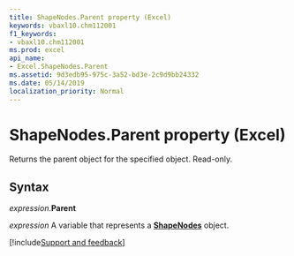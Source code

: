 ```yaml
---
title: ShapeNodes.Parent property (Excel)
keywords: vbaxl10.chm112001
f1_keywords:
- vbaxl10.chm112001
ms.prod: excel
api_name:
- Excel.ShapeNodes.Parent
ms.assetid: 9d3edb95-975c-3a52-bd3e-2c9d9bb24332
ms.date: 05/14/2019
localization_priority: Normal
---
```



# ShapeNodes.Parent property (Excel)

Returns the parent object for the specified object. Read-only.


## Syntax

_expression_.**Parent**

_expression_ A variable that represents a **[ShapeNodes](Excel.ShapeNodes.md)** object.



[!include[Support and feedback](~/includes/feedback-boilerplate.md)]